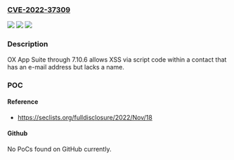 ### [CVE-2022-37309](https://cve.mitre.org/cgi-bin/cvename.cgi?name=CVE-2022-37309)
![](https://img.shields.io/static/v1?label=Product&message=n%2Fa&color=blue)
![](https://img.shields.io/static/v1?label=Version&message=n%2Fa&color=blue)
![](https://img.shields.io/static/v1?label=Vulnerability&message=n%2Fa&color=brighgreen)

### Description

OX App Suite through 7.10.6 allows XSS via script code within a contact that has an e-mail address but lacks a name.

### POC

#### Reference
- https://seclists.org/fulldisclosure/2022/Nov/18

#### Github
No PoCs found on GitHub currently.

